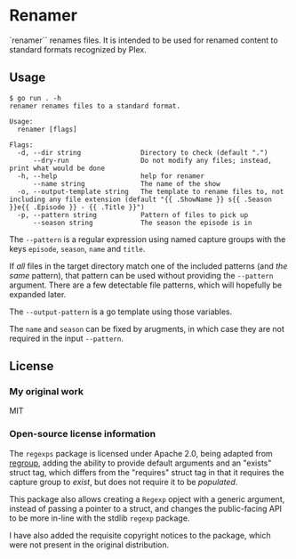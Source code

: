 # Renamer

`renamer`` renames files. It is intended to be used for renamed content
to standard formats recognized by Plex.

## Usage

```
$ go run . -h
renamer renames files to a standard format.

Usage:
  renamer [flags]

Flags:
  -d, --dir string               Directory to check (default ".")
      --dry-run                  Do not modify any files; instead, print what would be done
  -h, --help                     help for renamer
      --name string              The name of the show
  -o, --output-template string   The template to rename files to, not including any file extension (default "{{ .ShowName }} s{{ .Season }}e{{ .Episode }} - {{ .Title }}")
  -p, --pattern string           Pattern of files to pick up
      --season string            The season the episode is in
```

The `--pattern` is a regular expression using named capture groups with the keys `episode`, `season`, `name` and `title`.

If _all_ files in the target directory match one of the included patterns (and _the same_ pattern), that
pattern can be used without providing the `--pattern` argument. There are a few detectable file patterns,
which will hopefully be expanded later.

The `--output-pattern` is a go template using those variables.

The `name` and `season` can be fixed by arugments, in which case they are not required in the input `--pattern`.

## License

### My original work

MIT

### Open-source license information

The `regexps` package is licensed under Apache 2.0, being adapted from [regroup](https://github.com/oriser/regroup), adding the ability to provide default arguments and an "exists" struct tag, which differs from the "requires" struct tag in that it requires the capture group to _exist_, but does not require it to be _populated_.

This package also allows creating a `Regexp` opject with a generic argument, instead of passing a pointer to a struct, and changes the public-facing API to be more in-line with the stdlib `regexp` package.

I have also added the requisite copyright notices to the package, which were not present in the original distribution.